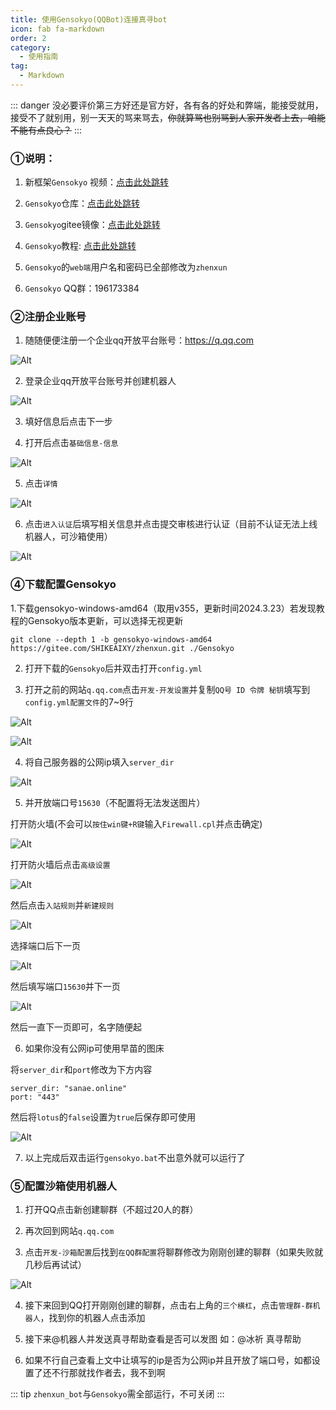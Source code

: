 ```yaml
---
title: 使用Gensokyo(QQBot)连接真寻bot
icon: fab fa-markdown
order: 2
category:
  - 使用指南
tag:
  - Markdown
---
```

::: danger
没必要评价第三方好还是官方好，各有各的好处和弊端，能接受就用，接受不了就别用，别一天天的骂来骂去，~~你就算骂也别骂到人家开发者上去，咱能不能有点良心？~~
:::

### ①说明：

1. 新框架`Gensokyo` 视频：[点击此处跳转](https://www.bilibili.com/video/BV1Aw411K7Z5)

2. `Gensokyo`仓库：[点击此处跳转](https://github.com/Hoshinonyaruko/Gensokyo
)
3. `Gensokyo`gitee镜像：[点击此处跳转](https://gitee.com/sanaefox/Gensokyo
)
4. `Gensokyo`教程: [点击此处跳转](https://www.bilibili.com/read/cv27523883
)
5. `Gensokyo`的`web端`用户名和密码已全部修改为`zhenxun`

6. `Gensokyo` QQ群：196173384

### ②注册企业账号

1. 随随便便注册一个企业qq开放平台账号：https://q.qq.com

![Alt](../img/企业注册.png)

2. 登录企业qq开放平台账号并创建机器人

![Alt](../img/创建机器人.png)

3. 填好信息后点击下一步

4. 打开后点击`基础信息-信息`

![Alt](../img/资质认证.png)

5. 点击`详情`

![Alt](../img/资质认证2.png)

6. 点击`进入认证`后填写相关信息并点击提交审核进行认证（目前不认证无法上线机器人，可沙箱使用）

![Alt](../img/资质认证3.png)

### ④下载配置Gensokyo

1.下载gensokyo-windows-amd64（取用v355，更新时间2024.3.23）若发现教程的Gensokyo版本更新，可以选择无视更新
```
git clone --depth 1 -b gensokyo-windows-amd64 https://gitee.com/SHIKEAIXY/zhenxun.git ./Gensokyo
```

2. 打开下载的`Gensokyo`后并双击打开`config.yml`

3. 打开之前的网站`q.qq.com`点击`开发-开发设置`并复制`QQ号 ID 令牌 秘钥`填写到`config.yml配置文件`的7~9行

![Alt](../img/配置Gensokyo2.png)

![Alt](../img/配置Gensokyo.png)

4. 将自己服务器的公网ip填入`server_dir`

![Alt](../img/配置Gensokyo3.png)

5. 并开放端口号`15630`（不配置将无法发送图片）

打开防火墙(不会可以`按住win键+R键`输入`Firewall.cpl`并点击确定)

![Alt](../img/防火墙.png)

打开防火墙后点击`高级设置`

![Alt](../img/防火墙2.png)

然后点击`入站规则`并`新建规则`

![Alt](../img/防火墙3.png)

选择端口后下一页

![Alt](../img/防火墙4.png)

然后填写端口`15630`并下一页

![Alt](../img/防火墙5.png)

然后一直下一页即可，名字随便起

6. 如果你没有公网ip可使用早苗的图床

将`server_dir`和`port`修改为下方内容

```
server_dir: "sanae.online"
port: "443" 
``` 
然后将`lotus`的`false`设置为`true`后保存即可使用

![Alt](../img/gsk图床.png)

7. 以上完成后双击运行`gensokyo.bat`不出意外就可以运行了

### ⑤配置沙箱使用机器人

1. 打开QQ点击新创建聊群（不超过20人的群）

2. 再次回到网站`q.qq.com`

3. 点击`开发-沙箱配置`后找到`在QQ群配置`将聊群修改为刚刚创建的聊群（如果失败就几秒后再试试）

![Alt](../img/机器人沙箱.png)

4. 接下来回到QQ打开刚刚创建的聊群，点击右上角的`三个横杠`，点击`管理群-群机器人`，找到你的机器人点击添加

5. 接下来@机器人并发送真寻帮助查看是否可以发图  如：@冰祈 真寻帮助

6. 如果不行自己查看上文中让填写的ip是否为公网ip并且开放了端口号，如都设置了还不行那就找作者去，我不到啊

::: tip
 `zhenxun_bot`与`Gensokyo`需全部运行，不可关闭
:::
